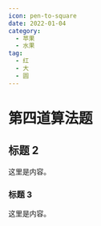 ```yaml
---
icon: pen-to-square
date: 2022-01-04
category:
  - 苹果
  - 水果
tag:
  - 红
  - 大
  - 圆
---
```


# 第四道算法题

## 标题 2

这里是内容。

### 标题 3

这里是内容。
